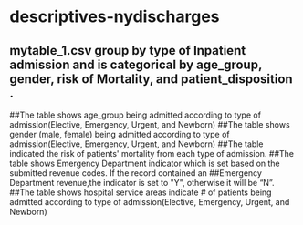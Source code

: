 # descriptives-nydischarges
## mytable_1.csv group by type of Inpatient admission and is categorical by age_group, gender, risk of Mortality, and patient_disposition .  
##The table shows age_group being admitted according to type of admission(Elective, Emergency, Urgent, and Newborn)
##The table shows gender (male, female) being admitted according to type of admission(Elective, Emergency, Urgent, and Newborn)
##The table indicated the risk of patients' mortality from each type of admission.
##The table shows Emergency Department indicator which is set based on the submitted revenue codes. If the record contained an 
      ##Emergency Department revenue,the indicator is set to "Y", otherwise it will be “N”. 
##The table shows hospital service areas indicate # of patients being admitted according to type of admission(Elective, Emergency, Urgent, and Newborn)